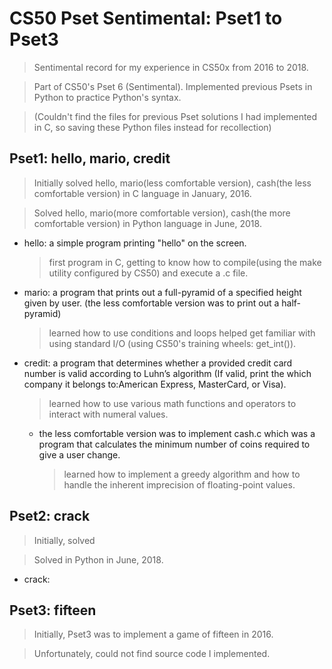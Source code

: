 # CS50 Pset Sentimental: Pset1 to Pset3

> Sentimental record for my experience in CS50x from 2016 to 2018.

> Part of CS50's Pset 6 (Sentimental). Implemented previous Psets in Python to practice Python's syntax.

> (Couldn't find the files for previous Pset solutions I had implemented in C, so saving these Python files instead for recollection)

## Pset1: hello, mario, credit
> Initially solved hello, mario(less comfortable version), cash(the less comfortable version) in C language in January, 2016.

> Solved hello, mario(more comfortable version), cash(the more comfortable version) in Python language in June, 2018.

- hello: a simple program printing "hello" on the screen.
  > first program in C, getting to know how to compile(using the make utility configured by CS50) and execute a .c file.
  
- mario: a program that prints out a full-pyramid of a specified height given by user.
         (the less comfortable version was to print out a half-pyramid)
  > learned how to use conditions and loops
  > helped get familiar with using standard I/O (using CS50's training wheels: get_int()).
  
- credit: a program that determines whether a provided credit card number is valid according to Luhn’s algorithm (If valid, print the which company it belongs to:American Express, MasterCard, or Visa).
  > learned how to use various math functions and operators to interact with numeral values.
  
    - the less comfortable version was to implement cash.c which was a program that calculates the minimum number of coins required to give a user change.
      > learned how to implement a greedy algorithm and how to handle the inherent imprecision of floating-point values.

## Pset2: crack
> Initially, solved

> Solved in Python in June, 2018.

- crack: 


## Pset3: fifteen
> Initially, Pset3 was to implement a game of fifteen in 2016.

> Unfortunately, could not find source code I implemented.
